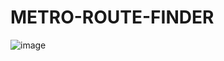 # METRO-ROUTE-FINDER
![image](https://github.com/user-attachments/assets/19cfa30c-0958-4bd9-92e7-4c021306a43d)
